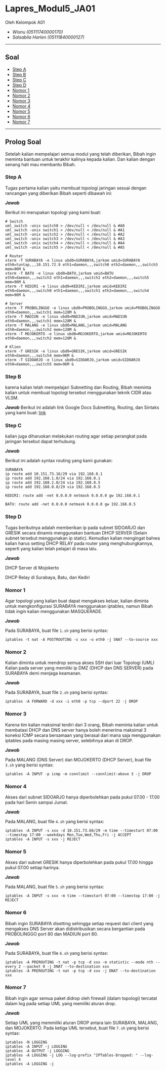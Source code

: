 # Lapres_Modul5_JA01
Oleh Kelompok A01
* _Wisnu (05111740000170)_
* _Salsabila Harlen (05111840000127)_

----------------------------------------------------------------
## Soal
* [Step A](#Step-A)
* [Step B](#Step-B)
* [Step C](#Step-C)
* [Step D](#Step-D)
* [Nomor 1](#Nomor-1)
* [Nomor 2](#Nomor-2)
* [Nomor 3](#Nomor-3)
* [Nomor 4](#Nomor-4)
* [Nomor 5](#Nomor-5)
* [Nomor 6](#Nomor-6)
* [Nomor 7](#Nomor-7)
--------------------------------------------------------------

## Prolog Soal

Setelah kalian mempelajari semua modul yang telah diberikan, Bibah ingin meminta bantuan untuk terakhir kalinya kepada kalian. Dan kalian dengan senang hati mau membantu Bibah.

### Step A

Tugas pertama kalian yaitu membuat topologi jaringan sesuai dengan rancangan yang diberikan Bibah seperti dibawah ini:

_**Jawab**_

Berikut ini merupakan topologi yang kami buat:

```
# Switch
uml_switch -unix switch0 > /dev/null < /dev/null & #A0
uml_switch -unix switch1 > /dev/null < /dev/null & #A1
uml_switch -unix switch2 > /dev/null < /dev/null & #A2
uml_switch -unix switch3 > /dev/null < /dev/null & #A3
uml_switch -unix switch4 > /dev/null < /dev/null & #A4
uml_switch -unix switch5 > /dev/null < /dev/null & #A5

# Router
xterm -T SURABAYA -e linux ubd0=SURABAYA,jarkom umid=SURABAYA eth0=tuntap,,,10.151.72.9 eth1=daemon,,,switch0 eth2=daemon,,,switch3 mem=96M &
xterm -T BATU -e linux ubd0=BATU,jarkom umid=BATU eth0=daemon,,,switch3 eth1=daemon,,,switch2 eth2=daemon,,,switch5 mem=96M &
xterm -T KEDIRI -e linux ubd0=KEDIRI,jarkom umid=KEDIRI eth0=daemon,,,switch0 eth1=daemon,,,switch1 eth2=daemon,,,switch4 mem=96M &

# Server
xterm -T PROBOLINGGO -e linux ubd0=PROBOLINGGO,jarkom umid=PROBOLINGGO eth0=daemon,,,switch1 mem=128M &
xterm -T MADIUN -e linux ubd0=MADIUN,jarkom umid=MADIUN eth0=daemon,,,switch1 mem=128M &
xterm -T MALANG -e linux ubd0=MALANG,jarkom umid=MALANG eth0=daemon,,,switch2 mem=128M &
xterm -T MOJOKERTO -e linux ubd0=MOJOKERTO,jarkom umid=MOJOKERTO eth0=daemon,,,switch2 mem=128M &

# Klien
xterm -T GRESIK -e linux ubd0=GRESIK,jarkom umid=GRESIK eth0=daemon,,,switch4 mem=96M &
xterm -T SIDOARJO -e linux ubd0=SIDOARJO,jarkom umid=SIDOARJO eth0=daemon,,,switch5 mem=96M &

```

### Step B

karena kalian telah mempelajari Subnetting dan Routing, Bibah meminta kalian untuk membuat topologi tersebut menggunakan teknik CIDR atau VLSM.

_**Jawab**_
Berikut ini adalah link Google Docs Subnetting, Routing, dan Sintaks yang kami buat: [link](https://docs.google.com/document/d/13SG1cv-fEjutl0_ULIs_wWu55N2NcJYFy_IHwx6ry78/edit?usp=sharing)

### Step C

kalian juga diharuskan melakukan routing agar setiap perangkat pada jaringan tersebut dapat terhubung.

_**Jawab**_

Berikut ini adalah syntax routing yang kami gunakan:

```
SURABAYA
ip route add 10.151.73.16/29 via 192.168.0.1
ip route add 192.168.1.0/24 via 192.168.0.1
ip route add 192.168.2.0/24 via 192.168.0.5
ip route add 192.168.0.8/29 via 192.168.0.5

KEDIRI: route add -net 0.0.0.0 netmask 0.0.0.0 gw 192.168.0.1

BATU: route add -net 0.0.0.0 netmask 0.0.0.0 gw 192.168.0.5
```

### Step D

Tugas berikutnya adalah memberikan ip pada subnet SIDOARJO dan GRESIK secara dinamis menggunakan bantuan DHCP SERVER (Selain subnet tersebut menggunakan ip static). Kemudian kalian mengingat bahwa kalian harus setting DHCP RELAY pada router yang menghubungkannya, seperti yang kalian telah pelajari di masa lalu.

_**Jawab**_

DHCP Server di Mojokerto

DHCP Relay di Surabaya, Batu, dan Kediri


### Nomor 1

Agar topologi yang kalian buat dapat mengakses keluar, kalian diminta untuk mengkonfigurasi SURABAYA menggunakan iptables, namun Bibah tidak ingin kalian menggunakan MASQUERADE.

_**Jawab**_

Pada SURABAYA, buat file `1.sh` yang berisi syntax:

```
iptables -t nat -A POSTROUTING -s xxx -o eth0 -j SNAT --to-source xxx
```

### Nomor 2

Kalian diminta untuk mendrop semua akses SSH dari luar Topologi (UML) Kalian pada server yang memiliki ip DMZ (DHCP dan DNS SERVER) pada SURABAYA demi menjaga keamanan.

_**Jawab**_

Pada SURABAYA, buat file `2.sh` yang berisi syntax:

```
iptables -A FORWARD -d xxx -i eth0 -p tcp --dport 22 -j DROP
```

### Nomor 3

Karena tim kalian maksimal terdiri dari 3 orang, Bibah meminta kalian untuk membatasi DHCP dan DNS server hanya boleh menerima maksimal 3 koneksi ICMP secara bersamaan yang berasal dari mana saja menggunakan iptables pada masing masing server, selebihnya akan di DROP.

_**Jawab**_

Pada MALANG (DNS Server) dan MOJOKERTO (DHCP Server), buat file `3.sh` yang berisi syntax:

```
iptables -A INPUT -p icmp -m connlimit --connlimit-above 3 -j DROP
```

### Nomor 4

Akses dari subnet SIDOARJO hanya diperbolehkan pada pukul 07.00 - 17.00 pada hari Senin sampai Jumat.

_**Jawab**_

Pada MALANG, buat file `4.sh` yang berisi syntax:

```
iptables -A INPUT -s xxx -d 10.151.73.66/29 -m time --timestart 07:00 --timestop 17:00 --weekdays Mon,Tue,Wed,Thu,Fri -j ACCEPT
iptables -A INPUT -s xxx -j REJECT
```

### Nomor 5

Akses dari subnet GRESIK hanya diperbolehkan pada pukul 17.00 hingga pukul 07.00 setiap harinya.

_**Jawab**_

Pada MALANG, buat file `5.sh` yang berisi syntax:

```
iptables -A INPUT -s xxx -m time --timestart 07:00 --timestop 17:00 -j REJECT
```

### Nomor 6

Bibah ingin SURABAYA disetting sehingga setiap request dari client yang mengakses DNS Server akan didistribusikan secara bergantian pada PROBOLINGGO port 80 dan MADIUN port 80.

_**Jawab**_

Pada SURABAYA, buat file `6.sh` yang berisi syntax:

```
iptables -A PREROUTING -t nat -p tcp -d xxx -m statistic --mode nth --every 2 --packet 0 -j DNAT --to-destination xxx
iptables -A PREROUTING -t nat -p tcp -d xxx -j DNAT --to-destination xxx
```

### Nomor 7

Bibah ingin agar semua paket didrop oleh firewall (dalam topologi) tercatat dalam log pada setiap UML yang memiliki aturan drop.

_**Jawab**_

Setiap UML yang memmiliki aturan DROP antara lain SURABAYA, MALANG, dan MOJOKERTO. Pada ketiga UML tersebut, buat file `7.sh` yang berisi syntax:

```
iptables -N LOGGING
iptables -A INPUT -j LOGGING
iptables -A OUTPUT -j LOGGING
iptables -A LOGGING -j LOG --log-prefix "IPTables-Dropped: " --log-level 4
iptables -A LOGGING -j 
```
